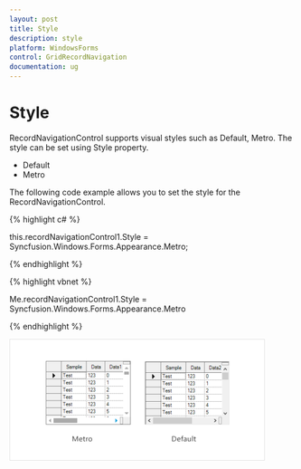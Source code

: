 ```yaml
---
layout: post
title: Style
description: style
platform: WindowsForms
control: GridRecordNavigation
documentation: ug
---
```


# Style

RecordNavigationControl supports visual styles such as Default, Metro. The style can be set using Style property. 

* Default
* Metro

The following code example allows you to set the style for the RecordNavigationControl.

{% highlight c# %}

this.recordNavigationControl1.Style = Syncfusion.Windows.Forms.Appearance.Metro;


{% endhighlight  %}
 

{% highlight vbnet %}

Me.recordNavigationControl1.Style = Syncfusion.Windows.Forms.Appearance.Metro


{% endhighlight  %}




![](Style_images/Style_img1.png) 





